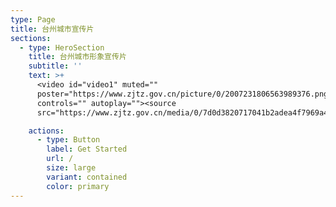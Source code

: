 ```yaml
---
type: Page
title: 台州城市宣传片
sections:
  - type: HeroSection
    title: 台州城市形象宣传片
    subtitle: ''
    text: >+
      <video id="video1" muted=""
      poster="https://www.zjtz.gov.cn/picture/0/2007231806563989376.png"
      controls="" autoplay=""><source
      src="https://www.zjtz.gov.cn/media/0/7d0d3820717041b2adea4f7969a423fa.mp4"></video>

    actions:
      - type: Button
        label: Get Started
        url: /
        size: large
        variant: contained
        color: primary
---
```

